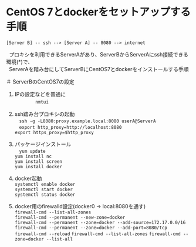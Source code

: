 # CentOS 7とdockerをセットアップする手順

    [Server B] -- ssh --> [Server A] -- 8080 --> internet  
    
   プロキシを利用できるServerAがあり、ServerBからServerAにssh接続できる環境(*)で、  
   ServerAを踏み台にしてServerBにCentOS7とdockerをインストールする手順


＃ ServerBのCentOS7の設定  
1. IPの設定などを普通に  
　　　　`nmtui`
 
2. ssh踏み台プロキシの起動  
    `ssh -g -L8080:proxy.example.local:8080 userA@ServerA`  
    `export http_proxy=http://localhost:8080`  
    `export https_proxy=$http_proxy`

3. パッケージインストール  
    `yum update`  
    `yum install nc`  
    `yum install screen`  
    `yum install docker`

4. docker起動  
    `systemctl enable docker`  
    `systemctl start docker`  
    `systemctl status docker`

5. docker用のfirewalld設定(docker0 -> local:8080を通す)  
    `firewall-cmd --list-all-zones`  
    `firewall-cmd --permanent --new-zone=docker`  
    `firewall-cmd --permanent --zone=docker --add-source=172.17.0.0/16`  
    `firewall-cmd --permanent --zone=docker --add-port=8080/tcp`
    `firewall-cmd --reload`
    `firewall-cmd --list-all-zones`
    `firewall-cmd --zone=docker --list-all`


